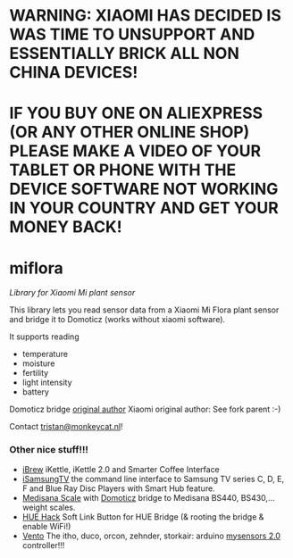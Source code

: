 # WARNING: XIAOMI HAS DECIDED IS WAS TIME TO UNSUPPORT AND ESSENTIALLY BRICK ALL NON CHINA DEVICES!

# IF YOU BUY ONE ON ALIEXPRESS (OR ANY OTHER ONLINE SHOP) PLEASE MAKE A VIDEO OF YOUR TABLET OR PHONE WITH THE DEVICE SOFTWARE NOT WORKING IN YOUR COUNTRY AND GET YOUR MONEY BACK!

# miflora

_Library for Xiaomi Mi plant sensor_

This library lets you read sensor data from a Xiaomi Mi Flora plant sensor and bridge it to Domoticz (works without xiaomi software).

It supports reading
- temperature
- moisture
- fertility
- light intensity
- battery

Domoticz bridge [original author](https://www.domoticz.com/forum/viewtopic.php?f=56&t=13306&sid=e0934220d4b0b7518dc5b6733c0621bb&start=20#p105255)
Xiaomi original author: See fork parent :-)

Contact <tristan@monkeycat.nl>!

### Other nice stuff!!!

 * [iBrew](https://github.com/Tristan79/iBrew) iKettle, iKettle 2.0 and Smarter Coffee Interface
 * [iSamsungTV](https://github.com/Tristan79/iSamsungTV) the command line interface to Samsung TV series C, D, E, F and Blue Ray Disc Players with Smart Hub feature.
 * [Medisana Scale](https://github.com/keptenkurk/BS440) with [Domoticz](http://domoticz.com/) bridge to Medisana BS440, BS430,... weight scales.
 * [HUE Hack](https://github.com/Tristan79/HUEHack) Soft Link Button for HUE Bridge (& rooting the bridge & enable WiFi!)
 * [Vento](https://github.com/Tristan79/Vento)  The itho, duco, orcon, zehnder, storkair: arduino [mysensors 2.0](https://www.mysensors.org) controller!!!
